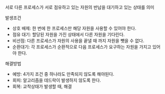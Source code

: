 서로 다른 프로세스가 서로 점유하고 있는 자원의 반납을 대기하고 있는 상태를 의미


발생조건
-  상호 배제: 한 번에 한 프로세스만 해당 자원을 사용할 수 있어야 한다.
-  점유 대기: 할당된 자원을 가진 상태에서 다른 자원을 기다린다.
-  비선점: 다른 프로세스가 자원의 사용을 끝낼 때 까지 자원을 뺏을 수 없다.
-  순환대기: 각 프로세스가 순환적으로 다음 프로세스가 요구하는 자원을 가지고 있어야 한다.


해결방법
- 예방: 4가지 조건 중 하나라도 만족되지 않도록 해야된다.
- 회피: 알고리즘을 데드락이 발생하지 않도록 한다.
- 회복: 교착상태가 발생할 때, 해결


